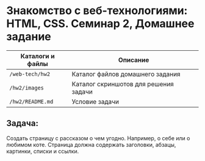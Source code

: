 # Знакомство с веб-технологиями: HTML, CSS. Семинар 2, Домашнее задание

Каталоги и файлы | Описание
-----------------|--------------------------------------
`/web-tech/hw2`  | Каталог файлов домашнего задания
`/hw2/images`	 | Каталог скриншотов для решения задачи
`/hw2/README.md` | Условие задачи

## Задача:

Создать страницу с рассказом о чем угодно. Например, о себе или о любимом коте. Страница должна содержать заголовки, абзацы, картинки, списки и ссылки.
